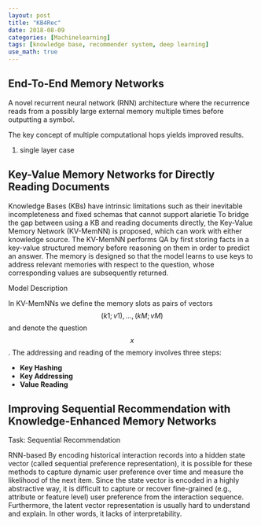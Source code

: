 ```yaml
---
layout: post
title: "KB4Rec"
date: 2018-08-09
categories: [Machinelearning]
tags: [knowledge base, recommender system, deep learning]
use_math: true
---
```


## End-To-End Memory Networks

A novel recurrent neural network (RNN) architecture where the recurrence reads from a possibly large external memory multiple times before outputting
a symbol. 

The key concept of multiple computational hops yields improved results.

1. single layer case

## Key-Value Memory Networks for Directly Reading Documents

Knowledge Bases (KBs) have intrinsic limitations such as their inevitable incompleteness and fixed schemas that cannot support alarietie
To bridge the gap between using a KB and reading documents directly, the Key-Value Memory Network (KV-MemNN) is proposed, which can work with either knowledge
source. The KV-MemNN performs QA by first storing facts in a key-value structured memory before reasoning on them in order to predict an answer.
The memory is designed so that the model learns to use keys to address relevant memories with respect to the question, whose corresponding values are subsequently
returned.

Model Description

In KV-MemNNs we define the memory slots as pairs of vectors $$(k1; v1), \ldots, (kM; vM)$$ and denote the question $$x$$. 
The addressing and reading of the memory involves three steps:
* __Key Hashing__
* __Key Addressing__
* __Value Reading__

## Improving Sequential Recommendation with Knowledge-Enhanced Memory Networks

Task: Sequential Recommendation 

RNN-based    By encoding historical interaction records into a hidden state vector (called sequential preference representation), it is possible for these
methods to capture dynamic user preference over time and measure the likelihood of the next item. Since the state vector is encoded in a highly abstractive way,
it is difficult to capture or recover fine-grained (e.g., attribute or feature level) user preference from the interaction sequence. Furthermore,
the latent vector representation is usually hard to understand and explain. In other words, it lacks of interpretability.

